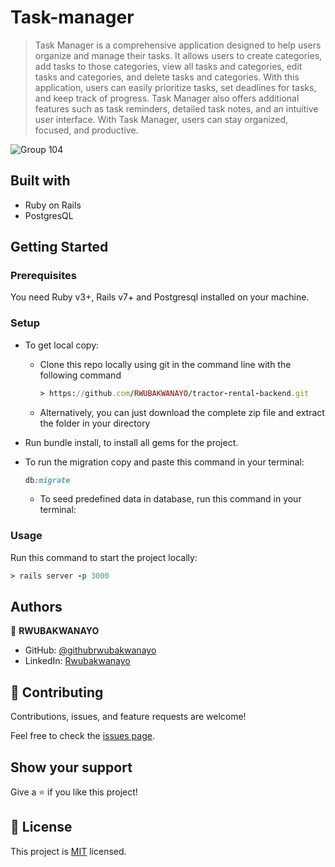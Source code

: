 # Task-manager

>Task Manager is a comprehensive application designed to help users organize and manage their tasks. It allows users to create categories, add tasks to those categories, view all tasks and categories, edit tasks and categories, and delete tasks and categories. With this application, users can easily prioritize tasks, set deadlines for tasks, and keep track of progress. Task Manager also offers additional features such as task reminders, detailed task notes, and an intuitive user interface. With Task Manager, users can stay organized, focused, and productive.

![Group 104](https://user-images.githubusercontent.com/68381641/220457066-b42bac19-4c12-45a8-8b81-f9e10a9aec8d.png)


## Built with
- Ruby on Rails
- PostgresQL

## Getting Started

### Prerequisites
You need Ruby v3+, Rails v7+ and Postgresql installed on your machine.

### Setup

- To get local copy:
  - Clone this repo locally using git in the command line with the following command
  
    ```ruby
    > https://github.com/RWUBAKWANAYO/tractor-rental-backend.git
    ```
  - Alternatively, you can just download the complete zip file and extract the folder in your directory

- Run bundle install, to install all gems for the project.
- To run the migration copy and paste this command in your terminal:

  ```ruby
  db:migrate
  ```
  - To seed predefined data in database, run this command in your terminal:

### Usage

Run this command to start the project locally:

  ```ruby
  > rails server -p 3000
  ```


## Authors
:bust_in_silhouette: **RWUBAKWANAYO**
- GitHub: [@githubrwubakwanayo](https://github.com/RWUBAKWANAYO)
- LinkedIn: [Rwubakwanayo](https://www.linkedin.com/in/rwubakwanayo-olivier)


## 🤝 Contributing

Contributions, issues, and feature requests are welcome!

Feel free to check the [issues page](../../issues/).

## Show your support

Give a ⭐️ if you like this project!

## 📝 License

This project is [MIT](https://github.com/git/git-scm.com/blob/main/MIT-LICENSE.txt) licensed.
